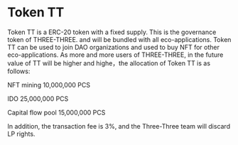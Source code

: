 # Token TT

Token TT is a ERC-20 token with a fixed supply. This is the governance token of THREE-THREE. and will be bundled with all eco-applications. Token TT can be used to join DAO organizations and used to buy NFT for other eco-applications. As more and more users of THREE-THREE, in the future value of TT will be higher and highe，the allocation of Token TT is as follows:

NFT mining 10,000,000 PCS

IDO 25,000,000 PCS

Capital flow pool 15,000,000 PCS

In addition, the transaction fee is 3%, and the Three-Three team will discard LP rights.

